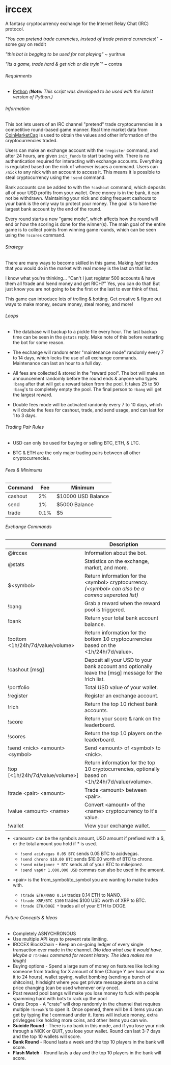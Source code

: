 # irccex
A fantasy cryptocurrency exchange for the Internet Relay Chat (IRC) protocol.

*"You can pretend trade currencies, instead of trade pretend currencies!"* ~ some guy on reddit

*"this bot is begging to be used for not playing"* ~ yuritrue

*"its a game, trade hard & get rich or die tryin`"* ~ contra

###### Requirments
* [Python](https://www.python.org/downloads/) *(**Note:** This script was developed to be used with the latest version of Python.)*

###### Information
This bot lets users of an IRC channel "pretend" trade cryptocurrencies in a competitive round-based game manner. Real time market data from [CoinMarketCap](https://coinmarketcap.com/) is used to obtain the values and other information of the cryptocurrencies traded.

Users can make an exchange account with the `!register` command, and after 24 hours, are given `init_funds` to start trading with. There is no authentication required for interacting with exchange accounts. Everything is regulated based on the nick of whoever issues a command. Users can `/nick` to any nick with an account to access it. This means it is possible to steal cryptocurrency using the `!send` command.

Bank accounts can be added to with the `!cashout` command, which deposits all of your USD profits from your wallet. Once money is in the bank, it can not be withdrawn. Maintaining your nick and doing frequent cashouts to your bank is the only way to protect your money. The goal is to have the largest bank account by the end of the round.

Every round starts a new "game mode", which affects how the round will end or how the scoring is done for the winner(s). The main goal of the entire game is to collect points from winning game rounds, which can be seen using the `!scores` command.

###### Strategy
There are many ways to become skilled in this game. Making *legit* trades that you would do in the market with real money is the last on that list.

I know what you're thinking... "Can't I just register 500 accounts & have them all !trade and !send money and get RICH?" Yes, you can do that! But just know you are not going to be the first or the last to ever think of that.

This game can introduce lots of trolling & botting. Get creative & figure out ways to make money, secure money, steal money, and more!

###### Loops
* The database will backup to a pickle file every hour. The last backup time can be seen in the `@stats` reply. Make note of this before restarting the bot for some reason.

* The exchange will random enter "maintenance mode" randomly every 7 to 14 days, which locks the use of all exchange commands. Maintenance can last an hour to a full day.

* All fees are collected & stored in the "reward pool". The bot will make an announcement randomly before the round ends & anyone who types `!bang` after that will get a reward taken from the pool. It takes 25 to 50 `!bang`'s to completely empty the pool. The final person to `!bang` will get the largest reward.

* Double fees mode will be activated randomly every 7 to 10 days, which will double the fees for cashout, trade, and send usage, and can last for 1 to 3 days.

###### Trading Pair Rules
- USD can only be used for buying or selling BTC, ETH, & LTC.

- BTC & ETH are the only major trading pairs between all other cryptocurrencies.

###### Fees & Minimums
| Command | Fee | Minimum |
| --- | --- | --- |
| cashout | 2% | $10000 USD Balance |
| send | 1% | $5000 Balance |
| trade | 0.1% | $5 |

###### Exchange Commands
| Command | Description |
| --- | --- |
| @irccex | Information about the bot. |
| @stats | Statistics on the exchange, market, and more. |
| $\<symbol> | Return information for the \<symbol> cryptocurrency. *(\<symbol> can also be a comma seperated list)* |
| !bang | Grab a reward when the reward pool is triggered. |
| !bank | Return your total bank account balance. |
| !bottom \<1h/24h/7d/value/volume> | Return information for the bottom 10 cryptocurrencies based on the \<1h/24h/7d/value>. |
| !cashout [msg] | Deposit all your USD to your bank account and optionally leave the [msg] message for the !rich list. |
| !portfolio | Total USD value of your wallet. |
| !register | Register an exchange account. |
| !rich | Return the top 10 richest bank accounts. |
| !score | Return your score & rank on the leaderboard. |
| !scores | Return the top 10 players on the leaderboard. |
| !send \<nick> \<amount> \<symbol> | Send \<amount> of \<symbol> to \<nick>. |
| !top [\<1h/24h/7d/value/volume>] | Return information for the top 10 cryptocurrencies, optionally based on \<1h/24h/7d/value/volume>. |
| !trade \<pair> \<amount> | Trade \<amount> between \<pair>. |
| !value \<amount> \<name> | Convert \<amount> of the \<name> cryptocurrency to it's value. |
| !wallet | View your exchange wallet. |

- \<amount> can be the symbols amount, USD amount if prefixed with a $, or the total amount you hold if * is used.
	* `!send acidvegas 0.05 BTC` sends 0.05 BTC to acidvegas.
	* `!send chrono $10.00 BTC` sends $10.00 worth of BTC to chrono.
	* `!send mikejonez * BTC` sends all of your BTC to mikejonez.
	* `!send vap0r 1,000,000 USD` commas can also be used in the amount.

- \<pair> is the from_symbol/to_symbol you are wanting to make trades with.
	* `!trade ETH/NANO 0.14` trades 0.14 ETH to NANO.
	* `!trade XRP/BTC $100` trades $100 USD worth of XRP to BTC.
	* `!trade ETH/DOGE *` trades all of your ETH to DOGE.

###### Future Concepts & Ideas
* Completely ASNYCHRONOUS
* Use multiple API keys to prevent rate limiting.
* IRCCEX BlockChain - Keep an on-going ledger of every single transaction ever made in the channel. *(No idea what use it would have. Maybe a `!trades` command for recent history. The idea makes me laugh)*
* Buying options - Spend a large sum of money on features like locking someone from trading for X amount of time (Charge Y per hour and max it to 24 hours), wallet spying, wallet bombing (sending a bunch of shitcoins), hindsight where you get private message alerts on a coins price changing (can be used whenever only once).
* Post reward pool bangs will make you lose money to fuck with people spamming hard with bots to rack up the pool
* Crate Drops - A "crate" will drop randomly in the channel that requires multiple `!break`'s to open it. Once opened, there will be 4 items you can get by typing the ! command under it. Items will include money, extra privlegges like holding more coins, and other items you can win.
* **Suicide Round** - There is no bank in this mode, and if you lose your nick through a NICK or QUIT, you lose your wallet. Round can last 3-7 days and the top 10 wallets will score.
* **Bank Round** - Round lasts a week and the top 10 players in the bank will score.
* **Flash Match** - Round lasts a day and the top 10 players in the bank will score.
